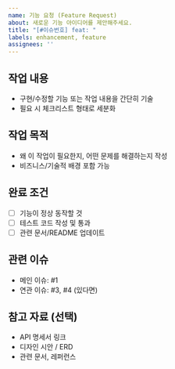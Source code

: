 ```yaml
---
name: 기능 요청 (Feature Request)
about: 새로운 기능 아이디어를 제안해주세요.
title: "[#이슈번호] feat: "
labels: enhancement, feature
assignees: ''
---
```


## 작업 내용

- 구현/수정할 기능 또는 작업 내용을 간단히 기술
- 필요 시 체크리스트 형태로 세분화

## 작업 목적

- 왜 이 작업이 필요한지, 어떤 문제를 해결하는지 작성
- 비즈니스/기술적 배경 포함 가능

## 완료 조건

- [ ] 기능이 정상 동작할 것
- [ ] 테스트 코드 작성 및 통과
- [ ] 관련 문서/README 업데이트

## 관련 이슈

- 메인 이슈: #1
- 연관 이슈: #3, #4 (있다면)

## 참고 자료 (선택)

- API 명세서 링크
- 디자인 시안 / ERD
- 관련 문서, 레퍼런스
